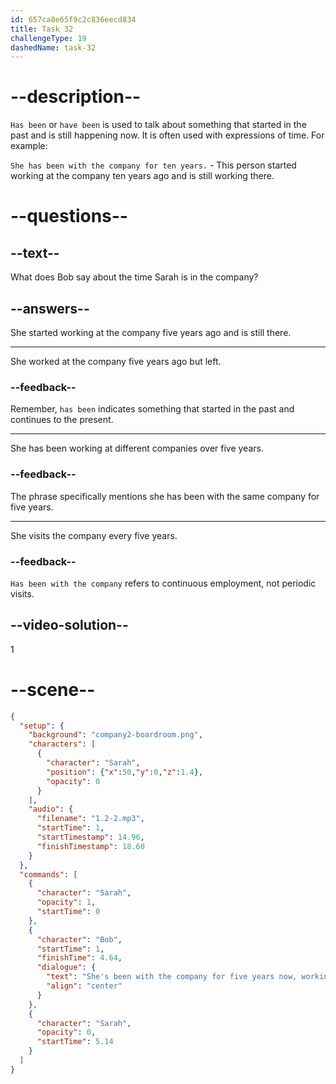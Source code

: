 ```yaml
---
id: 657ca8e65f9c2c836eecd834
title: Task 32
challengeType: 19
dashedName: task-32
---
```


<!--
AUDIO REFERENCE:
Bob: She's been with the company for five years now, working on several projects.
-->

# --description--

`Has been` or `have been` is used to talk about something that started in the past and is still happening now. It is often used with expressions of time. For example:

`She has been with the company for ten years.` - This person started working at the company ten years ago and is still working there.

# --questions--

## --text--

What does Bob say about the time Sarah is in the company?

## --answers--

She started working at the company five years ago and is still there.

---

She worked at the company five years ago but left.

### --feedback--

Remember, `has been` indicates something that started in the past and continues to the present.

---

She has been working at different companies over five years.

### --feedback--

The phrase specifically mentions she has been with the same company for five years.

---

She visits the company every five years.

### --feedback--

`Has been with the company` refers to continuous employment, not periodic visits.

## --video-solution--

1

# --scene--

```json
{
  "setup": {
    "background": "company2-boardroom.png",
    "characters": [
      {
        "character": "Sarah",
        "position": {"x":50,"y":0,"z":1.4},
        "opacity": 0
      }
    ],
    "audio": {
      "filename": "1.2-2.mp3",
      "startTime": 1,
      "startTimestamp": 14.96,
      "finishTimestamp": 18.60
    }
  },
  "commands": [
    {
      "character": "Sarah",
      "opacity": 1,
      "startTime": 0
    },
    {
      "character": "Bob",
      "startTime": 1,
      "finishTime": 4.64,
      "dialogue": {
        "text": "She's been with the company for five years now, working on several projects.",
        "align": "center"
      }
    },
    {
      "character": "Sarah",
      "opacity": 0,
      "startTime": 5.14
    }
  ]
}
```
